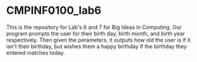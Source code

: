 # CMPINF0100_lab6
This is the repository for Lab's 6 and 7 for Big Ideas in Computing. 
Our program prompts the user for their birth day, birth month, and birth year respectively. Then given the perameters, it outputs how old the user is if it isn't their birthday, but wishes them a happy birthday if the birthday they entered matches today.
